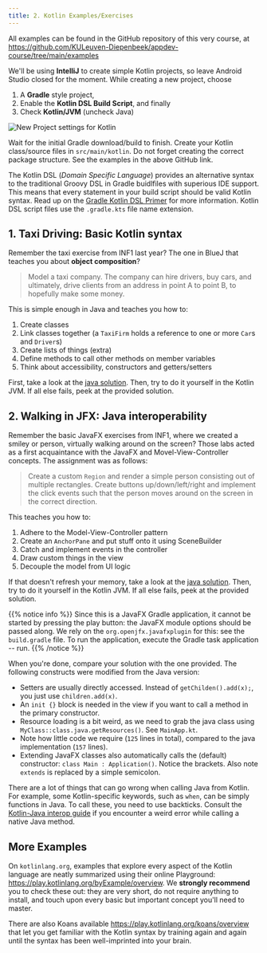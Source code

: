 ```yaml
---
title: 2. Kotlin Examples/Exercises
---
```


All examples can be found in the GitHub repository of this very course, at https://github.com/KULeuven-Diepenbeek/appdev-course/tree/main/examples

We'll be using **IntelliJ** to create simple Kotlin projects, so leave Android Studio closed for the moment. While creating a new project, choose 

1. A **Gradle** style project, 
2. Enable the **Kotlin DSL Build Script**, and finally
3. Check **Kotlin/JVM** (uncheck Java)

![](/img/newkotlin.jpg "New Project settings for Kotlin")

Wait for the initial Gradle download/build to finish. Create your Kotlin class/source files in `src/main/kotlin`. Do not forget creating the correct package structure. See the examples in the above GitHub link.

The Kotlin DSL (_Domain Specific Language_) provides an alternative syntax to the traditional Groovy DSL in Gradle buidlfiles with superious IDE support. This means that every statement in your build script should be valid Kotlin syntax. Read up on the [Gradle Kotlin DSL Primer](https://docs.gradle.org/current/userguide/kotlin_dsl.html) for more information. Kotlin DSL script files use the `.gradle.kts` file name extension. 

## 1. Taxi Driving: Basic Kotlin syntax

Remember the taxi exercise from INF1 last year? The one in BlueJ that teaches you about **object composition**? 

> Model a taxi company. The company can hire drivers, buy cars, and ultimately, drive clients from an address in point A to point B, to hopefully make some money.

This is simple enough in Java and teaches you how to:

1. Create classes
2. Link classes together (a `TaxiFirm` holds a reference to one or more `Car`s and `Driver`s)
3. Create lists of things (extra)
4. Define methods to call other methods on member variables
5. Think about accessibility, constructors and getters/setters

First, take a look at the [java solution](https://github.com/KULeuven-Diepenbeek/appdev-course/tree/main/examples/java/taxi). Then, try to do it yourself in the Kotlin JVM. If all else fails, peek at the provided solution. 

## 2. Walking in JFX: Java interoperability

Remember the basic JavaFX exercises from INF1, where we created a smiley or person, virtually walking around on the screen? Those labs acted as a first acquaintance with the JavaFX and Movel-View-Controller concepts. The assignment was as follows:

> Create a custom `Region` and render a simple person consisting out of multiple rectangles. Create buttons up/down/left/right and implement the click events such that the person moves around on the screen in the correct direction.

This teaches you how to:

1. Adhere to the Model-View-Controller pattern
2. Create an `AnchorPane` and put stuff onto it using SceneBuilder
3. Catch and implement events in the controller
4. Draw custom things in the view
5. Decouple the model from UI logic

If that doesn't refresh your memory, take a look at the [java solution](https://github.com/KULeuven-Diepenbeek/appdev-course/tree/main/examples/java/walkingfx). Then, try to do it yourself in the Kotlin JVM. If all else fails, peek at the provided solution. 

{{% notice info %}}
Since this is a JavaFX Gradle application, it cannot be started by pressing the play button: the JavaFX module options should be passed along. We rely on the `org.openjfx.javafxplugin` for this: see the `build.gradle` file. To run the application, execute the Gradle task application -- run.
{{% /notice %}}

When you're done, compare your solution with the one provided. The following constructs were modified from the Java version:

- Setters are usually directly accessed. Instead of `getChilden().add(x);`, you just use `children.add(x)`.
- An `init {}` block is needed in the view if you want to call a method in the primary constructor.
- Resource loading is a bit weird, as we need to grab the java class using `MyClass::class.java.getResources()`. See `MainApp.kt`.
- Note how little code we require (`125` lines in total), compared to the java implementation (`157` lines).
- Extending JavaFX classes also automatically calls the (default) constructor: `class Main : Application()`. Notice the brackets. Also note `extends` is replaced by a simple semicolon. 

There are a lot of things that can go wrong when calling Java from Kotlin. For example, some Kotlin-specific keywords, such as `when`, can be simply functions in Java. To call these, you need to use backticks. Consult the [Kotlin-Java interop guide](https://developer.android.com/kotlin/interop) if you encounter a weird error while calling a native Java method. 

## More Examples

On `kotlinlang.org`, examples that explore every aspect of the Kotlin language are neatly summarized using their online Playground: https://play.kotlinlang.org/byExample/overview. We **strongly recommend** you to check these out: they are very short, do not require anything to install, and touch upon every basic but important concept you'll need to master.

There are also Koans available https://play.kotlinlang.org/koans/overview that let you get familiar with the Kotlin syntax by training again and again until the syntax has been well-imprinted into your brain. 

